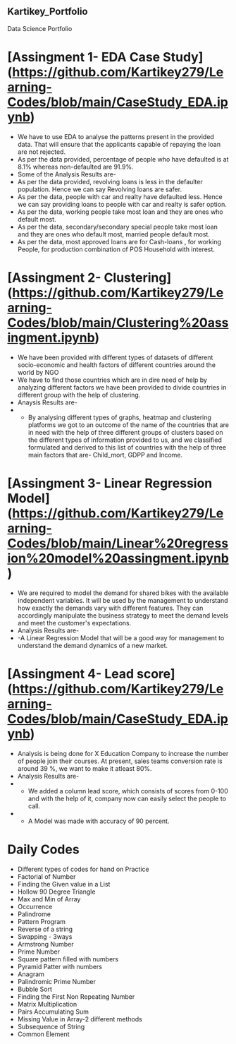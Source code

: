 ## Kartikey_Portfolio
Data Science Portfolio
# [Assingment 1- EDA Case Study] (https://github.com/Kartikey279/Learning-Codes/blob/main/CaseStudy_EDA.ipynb)
* We have to use EDA to analyse the patterns present in the provided data. That will ensure that the applicants capable of repaying the loan are not rejected.
* As per the data provided, percentage of people who have defaulted is at 8.1% whereas non-defaulted are 91.9%. 
* Some of the Analysis Results are-
* As per the data provided, revolving loans is less in the defaulter population. Hence we can say Revolving loans are safer.
* As per the data, people with car and realty have defaulted less. Hence we can say providing loans to people with car and realty is safer option.
* As per the data, working people take most loan and they are ones who default most. 
* As per the data, secondary/secondary special people take most loan and they are ones who default most, married people default most.
* As per the data, most approved loans are for Cash-loans , for working People, for production combination of POS Household with interest.
# [Assingment 2- Clustering] (https://github.com/Kartikey279/Learning-Codes/blob/main/Clustering%20assingment.ipynb)
* We have been provided with different types of datasets of different socio-economic and health factors of different countries around the world by NGO
* We have to find those countries which are in dire need of help by analyzing different factors we have been provided to divide countries in different group with the help of clustering.
* Anaysis Results are-
* - By analysing different types of graphs, heatmap and clustering platforms we got to an outcome of the name of the countries that are in need with the help of three different groups of clusters based on the different types of information provided to us, and we classified formulated and derived to this list of countries with the help of three main factors that are- Child_mort, GDPP and Income. 
# [Assingment 3- Linear Regression Model] (https://github.com/Kartikey279/Learning-Codes/blob/main/Linear%20regression%20model%20assingment.ipynb)
* We are required to model the demand for shared bikes with the available independent variables. It will be used by the management to understand how exactly the demands vary with different features. They can accordingly manipulate the business strategy to meet the demand levels and meet the customer's expectations.
* Analysis Results are-
* -A Linear Regression Model that will be a good way for management to understand the demand dynamics of a new market.
# [Assingment 4- Lead score] (https://github.com/Kartikey279/Learning-Codes/blob/main/CaseStudy_EDA.ipynb)
* Analysis	 is	 being	 done	 for	 X	 Education	 Company	 to	 increase	 the	 number	 of	people	join	their	courses.	At	present,	sales	teams	conversion	rate	is	around	39	%,	we	want	to	make	it	atleast	80%.
* Analysis Results are-
* - We added a column lead score, which consists of scores from 0-100 and with the help of it, company now can easily select the people to call.
* - A Model was made with accuracy of 90 percent.
# Daily Codes
* Different types of codes for hand on Practice
* Factorial of Number
* Finding the Given value in a List
* Hollow 90 Degree Triangle 
* Max and Min of Array
* Occurrence
* Palindrome
* Pattern Program
* Reverse of a string
* Swapping - 3ways
* Armstrong Number
* Prime Number
* Square pattern filled with numbers
* Pyramid Patter with numbers
* Anagram
* Palindromic Prime Number
* Bubble Sort
* Finding the First Non Repeating Number
* Matrix Multiplication
* Pairs Accumulating Sum
* Missing Value in Array-2 different methods
* Subsequence of String
* Common Element

